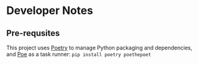 # Developer Notes

## Pre-requsites

This project uses [Poetry](https://python-poetry.org/) to manage Python packaging and dependencies, and [Poe](https://github.com/nat-n/poethepoet) as a task runner: `pip install poetry poethepoet`